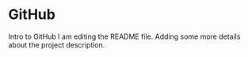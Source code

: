 # GitHub
Intro to GitHub
I am editing the README file. Adding some more details about the project description.
